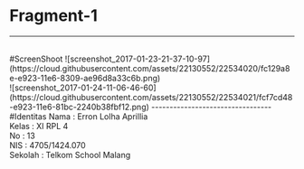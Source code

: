 # Fragment-1
---------------------------------
<br>
#ScreenShoot
![screenshot_2017-01-23-21-37-10-97](https://cloud.githubusercontent.com/assets/22130552/22534020/fc129a8e-e923-11e6-8309-ae96d8a33c6b.png)<br>
![screenshot_2017-01-24-11-06-46-60](https://cloud.githubusercontent.com/assets/22130552/22534021/fcf7cd48-e923-11e6-81bc-2240b38fbf12.png)
---------------------------------
<br>
#Identitas
Nama : Erron Lolha Aprillia<br>
Kelas : XI RPL 4<br>
No : 13<br>
NIS : 4705/1424.070<br>
Sekolah : Telkom School Malang<br>
